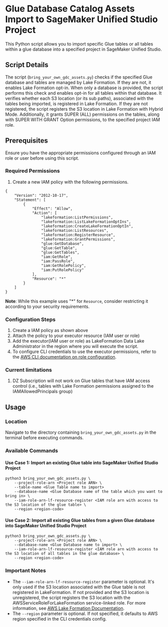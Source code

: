 # Glue Database Catalog Assets Import to SageMaker Unified Studio Project

This Python script allows you to import specific Glue tables or all tables within a glue database into a specified project in SageMaker Unified Studio.

## Script Details

The script (`bring_your_own_gdc_assets.py`) checks if the specified Glue database and tables are managed by Lake Formation. If they are not, it enables Lake Formation opt-in. When only a database is provided, the script performs this check and enables opt-in for all tables within that database. It verifies whether each S3 location (or its sub paths), associated with the tables being imported, is registered in Lake Formation. If they are not registered, the script registers the S3 location in Lake Formation with Hybrid Mode. Additionally, it grants SUPER (ALL) permissions on the tables, along with SUPER WITH GRANT Option permissions, to the specified project IAM role.

## Prerequisites
Ensure you have the appropriate permissions configured through an IAM role or user before using this script.

### Required Permissions

1. Create a new IAM policy with the following permissions.
```
{
	"Version": "2012-10-17",
	"Statement": [
		{
			"Effect": "Allow",
			"Action": [
			    "lakeformation:ListPermissions",
			    "lakeformation:ListLakeFormationOptIns",
			    "lakeformation:CreateLakeFormationOptIn",
				"lakeformation:ListResources",
				"lakeformation:RegisterResource",
				"lakeformation:GrantPermissions",
				"glue:GetDatabase",
				"glue:GetTable",
				"glue:GetTables",
				"iam:GetRole",
				"iam:PassRole",
				"iam:GetRolePolicy",
				"iam:PutRolePolicy"
			],
			"Resource": "*"
		}
	]
}
```
**Note**: While this example uses "*" for `Resource`, consider restricting it according to your security requirements.

### Configuration Steps

1. Create a IAM policy as shown above
2. Attach the policy to your executor resource (IAM user or role)
3. Add the executor(IAM user or role) as LakeFormation Data Lake Administrator in the region where you will execute the script.
4. To configure CLI credentials to use the executor permissions, refer to the [AWS CLI documentation on role configuration](https://docs.aws.amazon.com/cli/v1/userguide/cli-configure-role.html).

### Current limitations
1. DZ Subscription will not work on Glue tables that have IAM access control (i.e., tables with Lake Formation permissions assigned to the IAMAllowedPrincipals group)

## Usage

### Location
Navigate to the directory containing `bring_your_own_gdc_assets.py` in the terminal before executing commands.

### Available Commands

#### Use Case 1: Import an existing Glue table into SageMaker Unified Studio Project
```
python3 bring_your_own_gdc_assets.py \
    --project-role-arn <Project role ARN> \
    --table-name <Glue Table name to import>
    --database-name <Glue Database name of the table which you want to bring in> \
    --iam-role-arn-lf-resource-register <IAM role arn with access to the S3 location of the glue table> \
    --region <region-code> 
```

#### Use Case 2: Import all existing Glue tables from a given Glue database into SageMaker Unified Studio Project
```
python3 bring_your_own_gdc_assets.py \
    --project-role-arn <Project role ARN> \
    --database-name <Glue Database name to import> \
    --iam-role-arn-lf-resource-register <IAM role arn with access to the S3 location of all tables in the glue database> \
    --region <region-code> 
```

### Important Notes
- The `--iam-role-arn-lf-resource-register` parameter is optional. It's only used if the S3 location associated with the Glue table is not registered in LakeFormation. If not provided and the S3 location is unregistered, the script registers the S3 location with the AWSServiceRoleForLakeFormation service-linked role. For more information, see [AWS Lake Formation Documentation](https://docs.aws.amazon.com/lake-formation/latest/dg/registration-role.html).
- The `--region` parameter is optional. If not specified, it defaults to AWS region specified in the CLI credentials config.
